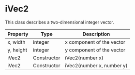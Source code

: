 # iVec2
This class describes a two-dimensional integer vector.

| Property | Type | Description |
|-|-|-|
| x, width | integer | x component of the vector |
| y, height | integer | y component of the vector |
| iVec2 | Constructor | iVec2(number x) |
| iVec2 | Constructor | iVec2(number x, number y) |
